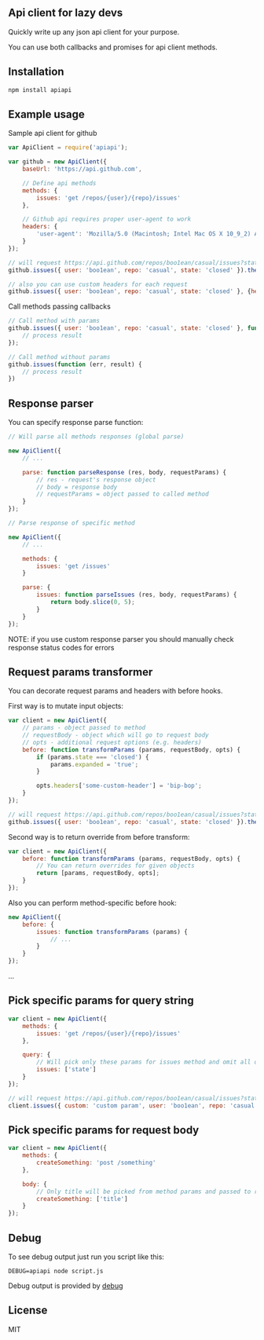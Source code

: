 ## Api client for lazy devs

Quickly write up any json api client for your purpose.

You can use both callbacks and promises for api client methods.

## Installation

```bash
npm install apiapi
```

## Example usage

Sample api client for github

```js
var ApiClient = require('apiapi');

var github = new ApiClient({
	baseUrl: 'https://api.github.com',

	// Define api methods
	methods: {
		issues: 'get /repos/{user}/{repo}/issues'
	},

	// Github api requires proper user-agent to work
	headers: {
		'user-agent': 'Mozilla/5.0 (Macintosh; Intel Mac OS X 10_9_2) AppleWebKit/537.36 (KHTML, like Gecko) Chrome/40.0.2214.91 Safari/537.36'
	}
});

// will request https://api.github.com/repos/boo1ean/casual/issues?state=closed and return json data
github.issues({ user: 'boo1ean', repo: 'casual', state: 'closed' }).then(console.log);

// also you can use custom headers for each request
github.issues({ user: 'boo1ean', repo: 'casual', state: 'closed' }, {headers: { Authentication: "token GITHUB-TOKEN" }}).then(console.log);
```

Call methods passing callbacks

```javascript
// Call method with params
github.issues({ user: 'boo1ean', repo: 'casual', state: 'closed' }, function (err, result) {
	// process result
});

// Call method without params
github.issues(function (err, result) {
	// process result
})
```

## Response parser

You can specify response parse function:

```js
// Will parse all methods responses (global parse)

new ApiClient({
	// ...

	parse: function parseResponse (res, body, requestParams) {
		// res - request's response object
		// body = response body
		// requestParams = object passed to called method
	}
});

// Parse response of specific method

new ApiClient({
	// ...

	methods: {
		issues: 'get /issues'
	}

	parse: {
		issues: function parseIssues (res, body, requestParams) {
			return body.slice(0, 5);
		}
	}
});

```

NOTE: if you use custom response parser you should manually check response status codes for errors

## Request params transformer

You can decorate request params and headers with before hooks.

First way is to mutate input objects:

```js
var client = new ApiClient({
	// params - object passed to method
	// requestBody - object which will go to request body
	// opts - additional request options (e.g. headers)
	before: function transformParams (params, requestBody, opts) {
		if (params.state === 'closed') {
			params.expanded = 'true';
		}

		opts.headers['some-custom-header'] = 'bip-bop';
	}
});

// will request https://api.github.com/repos/boo1ean/casual/issues?state=closed&expanded=true and return json data
github.issues({ user: 'boo1ean', repo: 'casual', state: 'closed' }).then(console.log);
```

Second way is to return override from before transform:

```javascript
var client = new ApiClient({
	before: function transformParams (params, requestBody, opts) {
		// You can return overrides for given objects
		return [params, requestBody, opts];
	}
});
```

Also you can perform method-specific before hook:

```js
new ApiClient({
	before: {
		issues: function transformParams (params) {
			// ...
		}
	}
});
```
...

## Pick specific params for query string

```javascript
var client = new ApiClient({
	methods: {
		issues: 'get /repos/{user}/{repo}/issues'
	},

	query: {
		// Will pick only these params for issues method and omit all others
		issues: ['state']
	}
});

// will request https://api.github.com/repos/boo1ean/casual/issues?state=closed
client.issues({ custom: 'custom param', user: 'boo1ean', repo: 'casual', state: 'closed' });
```

## Pick specific params for request body

```javascript
var client = new ApiClient({
	methods: {
		createSomething: 'post /something'
	},

	body: {
		// Only title will be picked from method params and passed to request body
		createSomething: ['title']
	}
});
```

## Debug

To see debug output just run you script like this:

```
DEBUG=apiapi node script.js
```

Debug output is provided by [debug](https://github.com/visionmedia/debug)

## License

MIT
